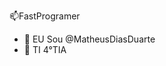 📫FastProgramer
- 👋 EU Sou @MatheusDiasDuarte
- 👀 TI 4°TIA
<!---
MatheusDiasDuarte/MatheusDiasDuarte is a ✨ special ✨ repository because its `README.md` (this file) appears on your GitHub profile.
You can click the Preview link to take a look at your changes.
--->
